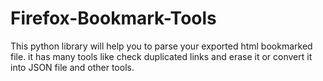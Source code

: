# Firefox-Bookmark-Tools
This python library will help you to parse your exported html bookmarked file. it has many tools like check duplicated links and erase it or convert it into JSON file and other tools.

